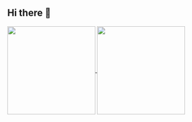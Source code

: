 ## Hi there 👋
<a href="https://github.com/rafmonteiro/github-readme-stats">
  <img border="0" height=200 align="center" src="https://github-readme-stats-kappa-navy-69.vercel.app/api?username=rafmonteiro&rank_icon=percentile&show_icons=true&theme=transparent&show=reviews,prs_merged,prs_merged_percentage" />
</a>
<a href="https://github.com/anuraghazra/convoychat">
  <img border="0" height=200 align="center" src="https://github-readme-stats-kappa-navy-69.vercel.app/api/top-langs/?username=rafmonteiro&hide=shaderlabs,javascript,html&show_icons=true&theme=transparent&layout=compact&langs_count=8&card_width=320" />
</a>

<!--
**rafmonteiro/rafmonteiro** is a ✨ _special_ ✨ repository because its `README.md` (this file) appears on your GitHub profile.

Here are some ideas to get you started:

- 🔭 I’m currently working on ...
- 🌱 I’m currently learning ...
- 👯 I’m looking to collaborate on ...
- 🤔 I’m looking for help with ...
- 💬 Ask me about ...
- 📫 How to reach me: ...
- 😄 Pronouns: ...
- ⚡ Fun fact: ...
-->
